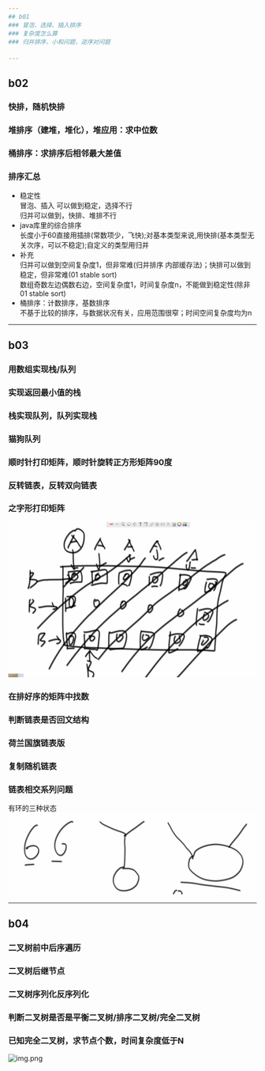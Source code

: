 ```yaml
---
## b01
### 冒泡、选择、插入排序
### 复杂度怎么算
### 归并排序，小和问题，逆序对问题

---
```

## b02
### 快排，随机快排
### 堆排序（建堆，堆化），堆应用：求中位数
### 桶排序：求排序后相邻最大差值
### 排序汇总
- 稳定性 <br>
冒泡、插入 可以做到稳定，选择不行 <br>
归并可以做到，快排、堆排不行
- java库里的综合排序 <br>
长度小于60直接用插排(常数项少，飞快);对基本类型来说,用快排(基本类型无关次序，可以不稳定);自定义的类型用归并<br>
- 补充<br>
归并可以做到空间复杂度1，但非常难(归并排序 内部缓存法)；快排可以做到稳定，但非常难(01 stable sort)<br>
数组奇数左边偶数右边，空间复杂度1，时间复杂度n，不能做到稳定性(除非01 stable sort)
- 桶排序：计数排序，基数排序<br>
不基于比较的排序，与数据状况有关，应用范围很窄；时间空间复杂度均为n

---
## b03
### 用数组实现栈/队列
### 实现返回最小值的栈
### 栈实现队列，队列实现栈
### 猫狗队列
### 顺时针打印矩阵，顺时针旋转正方形矩阵90度
### 反转链表，反转双向链表
### 之字形打印矩阵
![img.png](b03/file/img.png)
### 在排好序的矩阵中找数
### 判断链表是否回文结构
### 荷兰国旗链表版
### 复制随机链表
### 链表相交系列问题
有环的三种状态
![img.png](b03/file/img2.png)

---
## b04
### 二叉树前中后序遍历
### 二叉树后继节点
### 二叉树序列化反序列化
### 判断二叉树是否是平衡二叉树/排序二叉树/完全二叉树
### 已知完全二叉树，求节点个数，时间复杂度低于N
![img.png](b03/file/img3.png)
